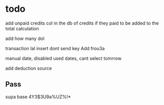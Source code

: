# todo

add unpaid credits col in the db of credits if they paid to be added to the total calculation


add how many dol

transaction lal insert
dont send key
Add frou3a

manual date, disabled used dates,
cant select tomrrow

add deduction source

## Pass

supa base
4Y3$3U9a%UZ%!\*
